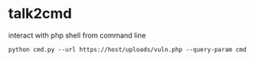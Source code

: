 # talk2cmd
interact with php shell from command line

`python cmd.py --url https://host/uploads/vuln.php --query-param cmd`
